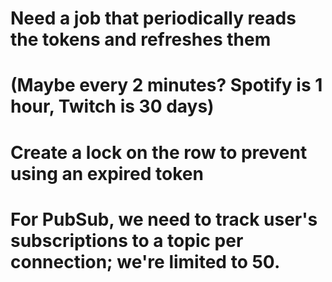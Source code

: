 # Need a job that periodically reads the tokens and refreshes them
# (Maybe every 2 minutes? Spotify is 1 hour, Twitch is 30 days)
# Create a lock on the row to prevent using an expired token

# For PubSub, we need to track user's subscriptions to a topic per connection; we're limited to 50.
